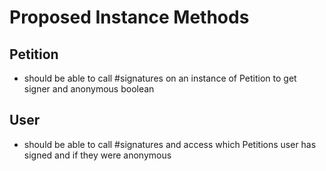# Proposed Instance Methods
## Petition
- should be able to call #signatures on an instance of Petition to get signer and anonymous boolean

## User
- should be able to call #signatures and access which Petitions user has signed and if they were anonymous